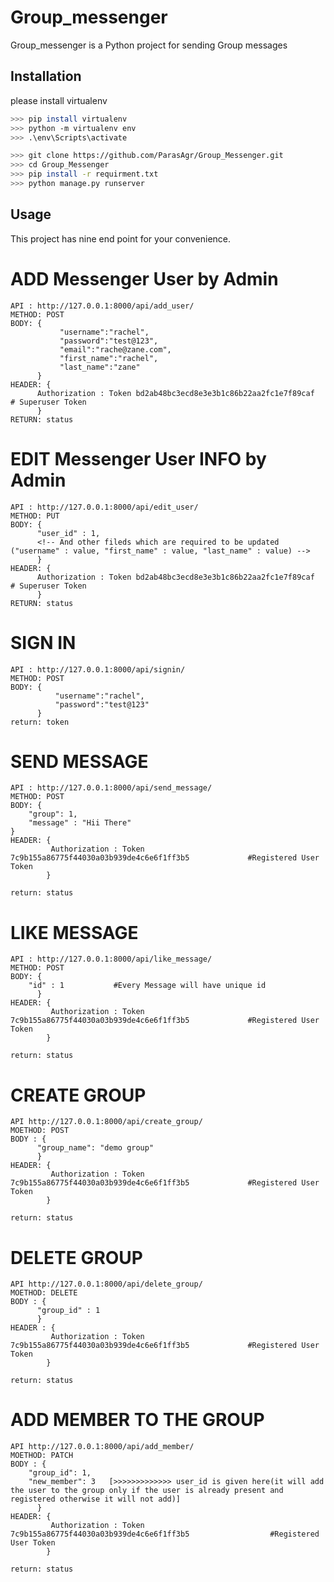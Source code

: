 # Group_messenger

Group_messenger is a Python project for sending Group messages

## Installation

please install virtualenv

```bash
>>> pip install virtualenv
>>> python -m virtualenv env
>>> .\env\Scripts\activate

>>> git clone https://github.com/ParasAgr/Group_Messenger.git
>>> cd Group_Messenger  
>>> pip install -r requirment.txt
>>> python manage.py runserver

```

## Usage
This project has nine end point for your convenience. 


# ADD Messenger User by Admin 
```api
API : http://127.0.0.1:8000/api/add_user/
METHOD: POST
BODY: {
           "username":"rachel",
           "password":"test@123",
           "email":"rache@zane.com",
           "first_name":"rachel",
           "last_name":"zane"
      }
HEADER: {
      Authorization : Token bd2ab48bc3ecd8e3e3b1c86b22aa2fc1e7f89caf           # Superuser Token
      }
RETURN: status
```

# EDIT Messenger User INFO by Admin 
```api
API : http://127.0.0.1:8000/api/edit_user/
METHOD: PUT
BODY: {
      "user_id" : 1,
      <!-- And other fileds which are required to be updated ("username" : value, "first_name" : value, "last_name" : value) -->   
      }
HEADER: {
      Authorization : Token bd2ab48bc3ecd8e3e3b1c86b22aa2fc1e7f89caf          # Superuser Token
      }
RETURN: status
```

# SIGN IN
```api
API : http://127.0.0.1:8000/api/signin/
METHOD: POST
BODY: {
          "username":"rachel",
          "password":"test@123"
      }
return: token
```

# SEND MESSAGE
```api
API : http://127.0.0.1:8000/api/send_message/
METHOD: POST
BODY: {
    "group": 1,
    "message" : "Hii There"
}
HEADER: {
         Authorization : Token 7c9b155a86775f44030a03b939de4c6e6f1ff3b5             #Registered User Token
        }

return: status
```

# LIKE MESSAGE
```api
API : http://127.0.0.1:8000/api/like_message/
METHOD: POST
BODY: {
    "id" : 1           #Every Message will have unique id
      }
HEADER: {
         Authorization : Token 7c9b155a86775f44030a03b939de4c6e6f1ff3b5             #Registered User Token
        }

return: status
```

# CREATE GROUP
```api
API http://127.0.0.1:8000/api/create_group/
MOETHOD: POST
BODY : {
      "group_name": "demo group"
      }
HEADER: {
         Authorization : Token 7c9b155a86775f44030a03b939de4c6e6f1ff3b5             #Registered User Token
        }

return: status
```

# DELETE GROUP 
```api
API http://127.0.0.1:8000/api/delete_group/
MOETHOD: DELETE
BODY : {
      "group_id" : 1
      }
HEADER : {
         Authorization : Token 7c9b155a86775f44030a03b939de4c6e6f1ff3b5             #Registered User Token
        }

return: status
```

# ADD MEMBER TO THE GROUP
```api
API http://127.0.0.1:8000/api/add_member/
MOETHOD: PATCH
BODY : {
    "group_id": 1,
    "new_member": 3   [>>>>>>>>>>>>> user_id is given here(it will add the user to the group only if the user is already present and registered otherwise it will not add)]
      }
HEADER: {
         Authorization : Token 7c9b155a86775f44030a03b939de4c6e6f1ff3b5                  #Registered User Token
        }

return: status
```
